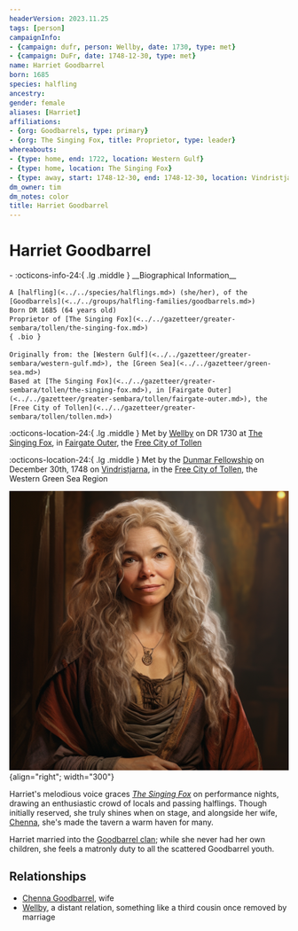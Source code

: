 ```yaml
---
headerVersion: 2023.11.25
tags: [person]
campaignInfo:
- {campaign: dufr, person: Wellby, date: 1730, type: met}
- {campaign: DuFr, date: 1748-12-30, type: met}
name: Harriet Goodbarrel
born: 1685
species: halfling
ancestry:
gender: female
aliases: [Harriet]
affiliations:
- {org: Goodbarrels, type: primary}
- {org: The Singing Fox, title: Proprietor, type: leader}
whereabouts:
- {type: home, end: 1722, location: Western Gulf}
- {type: home, location: The Singing Fox}
- {type: away, start: 1748-12-30, end: 1748-12-30, location: Vindristjarna}
dm_owner: tim
dm_notes: color
title: Harriet Goodbarrel
---
```

# Harriet Goodbarrel
<div class="grid cards ext-narrow-margin ext-one-column" markdown>
- :octicons-info-24:{ .lg .middle } __Biographical Information__

    A [halfling](<../../species/halflings.md>) (she/her), of the [Goodbarrels](<../../groups/halfling-families/goodbarrels.md>)  
    Born DR 1685 (64 years old)  
    Proprietor of [The Singing Fox](<../../gazetteer/greater-sembara/tollen/the-singing-fox.md>)  
    { .bio }

    Originally from: the [Western Gulf](<../../gazetteer/greater-sembara/western-gulf.md>), the [Green Sea](<../../gazetteer/green-sea.md>)
    Based at [The Singing Fox](<../../gazetteer/greater-sembara/tollen/the-singing-fox.md>), in [Fairgate Outer](<../../gazetteer/greater-sembara/tollen/fairgate-outer.md>), the [Free City of Tollen](<../../gazetteer/greater-sembara/tollen/tollen.md>)
</div>



:octicons-location-24:{ .lg .middle } Met by [Wellby](<../pcs/dunmar-fellowship/wellby.md>) on DR 1730 at [The Singing Fox](<../../gazetteer/greater-sembara/tollen/the-singing-fox.md>), in [Fairgate Outer](<../../gazetteer/greater-sembara/tollen/fairgate-outer.md>), the [Free City of Tollen](<../../gazetteer/greater-sembara/tollen/tollen.md>)  



:octicons-location-24:{ .lg .middle } Met by the [Dunmar Fellowship](<../pcs/dunmar-fellowship/dunmar-fellowship.md>) on December 30th, 1748 on [Vindristjarna](<../../things/ships/vindristjarna.md>), in the [Free City of Tollen](<../../gazetteer/greater-sembara/tollen/tollen.md>), the Western Green Sea Region  


![Harriet Goodbarrel](../../assets/harriet-goodbarrel.png){align="right"; width="300"}

Harriet's melodious voice graces *[The Singing Fox](<../../gazetteer/greater-sembara/tollen/the-singing-fox.md>)* on performance nights, drawing an enthusiastic crowd of locals and passing halflings. Though initially reserved, she truly shines when on stage, and alongside her wife, [Chenna](<./chenna-goodbarrel.md>), she's made the tavern a warm haven for many.

Harriet married into the [Goodbarrel clan](<../../groups/halfling-families/goodbarrels.md>); while she never had her own children, she feels a matronly duty to all the scattered Goodbarrel youth. 
## Relationships
- [Chenna Goodbarrel](<./chenna-goodbarrel.md>), wife
- [Wellby](<../pcs/dunmar-fellowship/wellby.md>), a distant relation, something like a third cousin once removed by marriage








